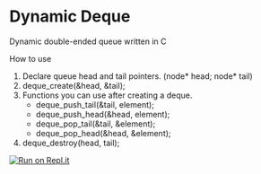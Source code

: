 # Dynamic Deque

Dynamic double-ended queue written in C

How to use
1. Declare queue head and tail pointers. (node* head; node* tail)
2. deque_create(&head, &tail);
3. Functions you can use after creating a deque.
   * deque_push_tail(&tail, element);
   * deque_push_head(&head, element);
   * deque_pop_tail(&tail, &element);
   * deque_pop_head(&head, &element);
4. deque_destroy(head, tail);

[![Run on Repl.it](https://repl.it/badge/github/povilasleka/Dynamic-Deque)](https://repl.it/github/povilasleka/Dynamic-Deque)
